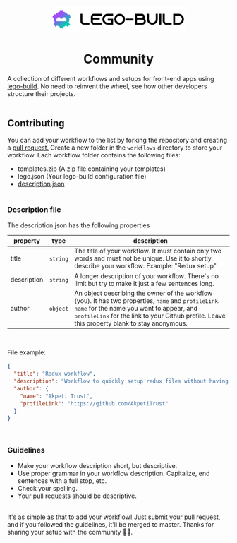 <p align="center"><img src="logo.svg" style="width: 300px" alt="Logo" /></p>
<h1 align="center">Community</h1>

A collection of different workflows and setups for front-end apps using [lego-build](https://lego-build.github.io). No need to reinvent the wheel, see how other developers structure their projects. <br /><br />

## Contributing

You can add your workflow to the list by forking the repository and creating a [pull request.](https://help.github.com/articles/creating-a-pull-request/) Create a new folder in the `workflows` directory to store your workflow. Each workflow folder contains the following files:

- templates.zip (A zip file containing your templates)
- lego.json (Your lego-build configuration file)
- [description.json](#description-file)<br /><br />

### Description file

The description.json has the following properties

| property    | type     | description                                                                                                                                                                                                                                        |
| ----------- | -------- | -------------------------------------------------------------------------------------------------------------------------------------------------------------------------------------------------------------------------------------------------- |
| title       | `string` | The title of your workflow. It must contain only two words and must not be unique. Use it to shortly describe your workflow. Example: "Redux setup"                                                                                                |
| description | `string` | A longer description of your workflow. There's no limit but try to make it just a few sentences long.                                                                                                                                              |
| author      | `object` | An object describing the owner of the workflow (you). It has two properties, `name` and `profileLink`. `name` for the name you want to appear, and `profileLink` for the link to your Github profile. Leave this property blank to stay anonymous. |

<br />

File example:

```json
{
  "title": "Redux workflow",
  "description": "Workflow to quickly setup redux files without having to worry about the boilerplate code. Contains templates for reducers, actions, hooks and stores",
  "author": {
    "name": "Akpeti Trust",
    "profileLink": "https://github.com/AkpetiTrust"
  }
}
```

<br />

### Guidelines

- Make your workflow description short, but descriptive.
- Use proper grammar in your workflow description. Capitalize, end sentences with a full stop, etc.
- Check your spelling.
- Your pull requests should be descriptive.

<br />
It's as simple as that to add your workflow! Just submit your pull request, and if you followed the guidelines, it'll be merged to master. Thanks for sharing your setup with the community 🙌🏾.
